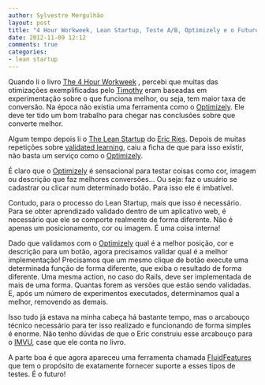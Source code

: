 ```yaml
---
author: Sylvestre Mergulhão
layout: post
title: "4 Hour Workweek, Lean Startup, Teste A/B, Optimizely e o Futuro"
date: 2012-11-09 12:12
comments: true
categories: 
- lean startup
---
```


Quando li o livro [The 4 Hour Workweek] , percebi que muitas das otimizações exemplificadas pelo [Timothy] eram baseadas em experimentação sobre o que funciona melhor, ou seja, tem maior taxa de conversão. Na época não existia uma ferramenta como o [Optimizely]. Ele deve ter tido um bom trabalho para chegar nas conclusões sobre que converte melhor.
<!-- more -->

Algum tempo depois li o [The Lean Startup] do [Eric Ries]. Depois de muitas repetições sobre [validated learning], caiu a ficha de que para isso existir, não basta um serviço como o [Optimizely].

É claro que o [Optimizely] é sensacional para testar coisas como cor, imagem ou descrição que faz melhores conversões... Ou seja: faz o usuário se cadastrar ou clicar num determinado botão. Para isso ele é imbatível.

Contudo, para o processo do Lean Startup, mais que isso é necessário. Para se obter aprendizado validado dentro de um aplicativo web, é necessário que ele se comporte realmente de forma diferente. Não é apenas um posicionamento, cor ou imagem. É uma coisa interna!

Dado que validamos com o [Optimizely] qual é a melhor posição, cor e descrição para um botão, agora precisamos validar qual é a melhor implementação! Precisamos que um mesmo clique de botão execute uma determinada função de forma diferente, que exiba o resultado de forma diferente. Uma mesma action, no caso do Rails, deve ser implementada de mais de uma forma. Quantas forem as versões que estão sendo validadas. E, após um número de experimentos executados, determinamos qual a melhor, removendo as demais.

Isso tudo já estava na minha cabeça há bastante tempo, mas o arcabouço técnico necessário para ter isso realizado e funcionando de forma simples é enorme. Não tenho dúvidas de que o Eric construiu esse arcabouço para o [IMVU], case que ele conta no livro.

A parte boa é que agora apareceu uma ferramenta chamada [FluidFeatures] que tem o propósito de exatamente fornecer suporte a esses tipos de testes. É o futuro!

[The 4 Hour Workweek]: http://www.fourhourworkweek.com/
[Timothy]: http://en.wikipedia.org/wiki/Timothy_Ferriss
[Optimizely]: https://www.optimizely.com/
[The Lean Startup]: http://lean.st/
[Eric Ries]: http://en.wikipedia.org/wiki/Eric_Ries
[validated learning]: http://lean.st/principles/validated-learning
[IMVU]: http://www.imvu.com/
[FluidFeatures]: http://www.fluidfeatures.com/